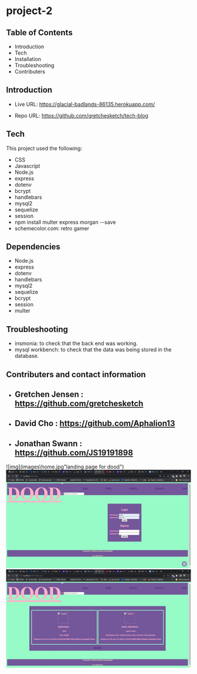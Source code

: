# project-2
Table of Contents
-------------------------------------------------------------------------------------------------------

 * Introduction
 * Tech
 * Installation
 * Troubleshooting
 * Contributers



 Introduction
----------------------------------------------------------------------------------------------------------



    

 * Live URL: https://glacial-badlands-86135.herokuapp.com/

 * Repo URL: https://github.com/gretchesketch/tech-blog



Tech
------------------------------------------------------------------------------------------

This project used the following:

 * CSS
 * Javascript
 * Node.js
 * express
 * dotenv
 * bcrypt
 * handlebars
 * mysql2
 * sequelize
 * session
 * npm install multer express morgan --save
 * schemecolor.com: retro gamer


Dependencies
--------------------------------------------------------------------------------------------
 
 * Node.js
 * express
 * dotenv
 * handlebars
 * mysql2
 * sequelize
 * bcrypt
 * session
 * multer


 Troubleshooting
----------------------------------------------------------------------------------------

* insmonia: to check that the back end was working.
* mysql workbench: to check that the data was being stored in the database.




 Contributers and contact information
----------------------------------------------------------------------------------------
 
 * Gretchen Jensen : https://github.com/gretchesketch
    -

 * David Cho : https://github.com/Aphalion13
    -

 * Jonathan Swann : https://github.com/JS19191898
    -








 ![img](images\home.jpg"landing page for dood")
 ![img](images\login.jpg "login and sighn up page")
 ![img](images\profile.jpg "profile page for user with user writen posts")